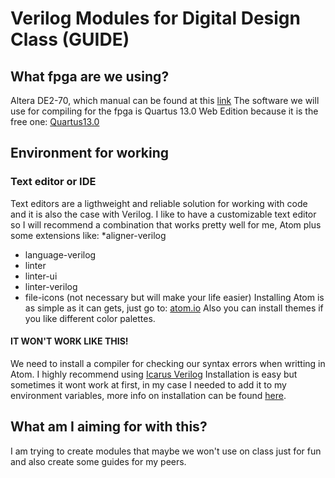 # Verilog Modules for Digital Design Class (GUIDE)
## What fpga are we using?
Altera DE2-70, which manual can be found at this [link](https://www.terasic.com.tw/attachment/archive/226/DE2_70_User_manual_v105.pdf)
The software we will use for compiling for the fpga is Quartus 13.0 Web Edition because it is the free one:
[Quartus13.0](http://download.altera.com/akdlm/software/acdsinst/13.0sp1/232/ib_installers/QuartusSetupWeb-13.0.1.232.exe)
## Environment for working
### Text editor or IDE
Text editors are a ligthweight and reliable solution for working with code and it is also the case with Verilog.
I like to have a customizable text editor so I will recommend a combination that works pretty well for me, Atom plus some extensions like:
*aligner-verilog
* language-verilog
* linter
* linter-ui
* linter-verilog
* file-icons (not necessary but will make your life easier)
Installing Atom is as simple as it can gets, just go to: [atom.io](atom.io)
Also you can install themes if you like different color palettes.
#### IT WON'T WORK LIKE THIS!
We need to install a compiler for checking our syntax errors when writting in Atom. I highly recommend using [Icarus Verilog](http://iverilog.icarus.com/)
Installation is easy but sometimes it wont work at first, in my case I needed to add it to my environment variables, more info on installation can be found [here](http://www.swarthmore.edu/NatSci/mzucker1/e15_f2014/iverilog.html).
## What am I aiming for with this?
I am trying to create modules that maybe we won't use on class just for fun and also create some guides for my peers.
